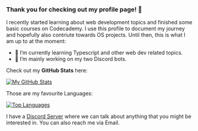 ### Thank you for checking out my profile page! 👋

I recently started learning about web development topics and finished some basic courses on Codecademy. I use this profile to document my journey and hopefully also contriute towards OS projects. Until then, this is what I am up to at the moment: 

- 🌱 I’m currently learning Typescript and other web dev related topics.
- 🔭 I’m mainly working on my two Discord bots.

Check out my **GitHub Stats** here:

[![My GitHub Stats](https://github-readme-stats.vercel.app/api?username=defnot001)](https://github.com/anuraghazra/github-readme-stats)

Those are my favourite Languages:

[![Top Languages](https://github-readme-stats.vercel.app/api/top-langs/?username=defnot001&layout=compact)](https://github.com/anuraghazra/github-readme-stats)

I have a [Discord Server](https://discord.gg/wmJ3WBYcZF) where we can talk about anything that you might be interested in. You can also reach me via Email.
